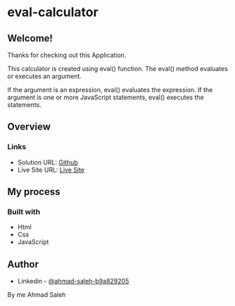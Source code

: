 # eval-calculator

## Welcome! 
Thanks for checking out this Application.

This calculator is created using eval() function.
The eval() method evaluates or executes an argument.

If the argument is an expression, eval() evaluates the expression. If the argument is one or more JavaScript statements, eval() executes the statements.

## Overview

### Links

- Solution URL: [Github](https://github.com/AhmadSaleh99)
- Live Site URL: [Live Site](https://ahmadsaleh99.github.io/eval-calculator/)

## My process

### Built with

- Html
- Css
- JavaScript


## Author

- Linkedin - [@ahmad-saleh-b9a829205](https://www.linkedin.com/in/ahmad-saleh-b9a829205/)

By me
  Ahmad Saleh

